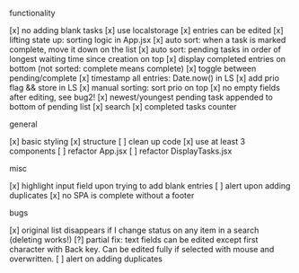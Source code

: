 functionality

[x] no adding blank tasks
[x] use localstorage 
[x] entries can be edited
[x] lifting state up: sorting logic in App.jsx
[x] auto sort: when a task is marked complete, move it down on the list
[x] auto sort: pending tasks in order of longest waiting time since creation on top
[x] display completed entries on bottom (not sorted: complete means complete)
[x] toggle between pending/complete
[x] timestamp all entries: Date.now() in LS
[x] add prio flag && store in LS
[x] manual sorting: sort prio on top
[x] no empty fields after editing, see bug2!
[x] newest/youngest pending task appended to bottom of pending list
[x] search
[x] completed tasks counter


general

[x] basic styling
[x] structure
[ ] clean up code
[x] use at least 3 components
[ ] refactor App.jsx
[ ] refactor DisplayTasks.jsx


misc

[x] highlight input field upon trying to add blank entries
[ ] alert upon adding duplicates
[x] no SPA is complete without a footer


bugs

[x] original list disappears if I change status on any item in a search (deleting works!)
[?] partial fix: text fields can be edited except first character with Back key. Can be edited fully if selected with mouse and overwritten. 
[ ] alert on adding duplicates
